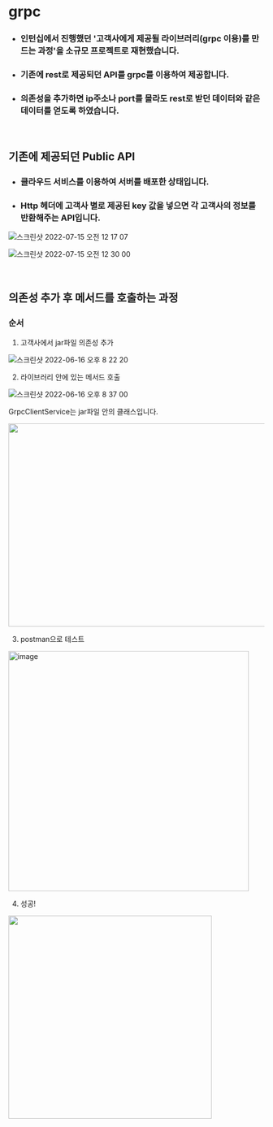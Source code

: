 # grpc

- ### 인턴십에서 진행했던 '고객사에게 제공될 라이브러리(grpc 이용)를 만드는 과정'을 소규모 프로젝트로 재현했습니다.

- ### 기존에 rest로 제공되던 API를 grpc를 이용하여 제공합니다.

- ### 의존성을 추가하면 ip주소나 port를 몰라도 rest로 받던 데이터와 같은 데이터를 얻도록 하였습니다.
&nbsp;
&nbsp;


## 기존에 제공되던 Public API

- ### 클라우드 서비스를 이용하여 서버를 배포한 상태입니다.
- ### Http 헤더에 고객사 별로 제공된 key 값을 넣으면 각 고객사의 정보를 반환해주는 API입니다.

![스크린샷 2022-07-15 오전 12 17 07](https://user-images.githubusercontent.com/71378447/179021173-573fe8b5-eadb-4f86-8f41-193d363ef825.png)

![스크린샷 2022-07-15 오전 12 30 00](https://user-images.githubusercontent.com/71378447/179021762-a4ac39c1-37d0-4d82-9406-dfc83c048634.png)


&nbsp;
&nbsp;



## 의존성 추가 후 메서드를 호출하는 과정
### 순서

1) 고객사에서 jar파일 의존성 추가

![스크린샷 2022-06-16 오후 8 22 20](https://user-images.githubusercontent.com/71378447/174062185-83fd3564-b97d-424d-9dd3-286ef4293996.png)


2) 라이브러리 안에 있는 메서드 호출
 
![스크린샷 2022-06-16 오후 8 37 00](https://user-images.githubusercontent.com/71378447/174062745-ffdc511d-7b92-477b-83c6-9aa5a1c9bbf7.png)


GrpcClientService는 jar파일 안의 클래스입니다.

<img src="https://user-images.githubusercontent.com/71378447/174062841-df22cf26-a1c9-434c-a7d2-596cba468e27.png" width = "600" height = "400" />


3) postman으로 테스트

<img width="473" alt="image" src="https://user-images.githubusercontent.com/71378447/174060423-43664aad-b941-4d67-90a0-770aff7ceb93.png">

4) 성공!

<img src="https://user-images.githubusercontent.com/71378447/174063495-ee9d8a2b-d8b2-4964-b220-f5f7aa0fc136.png" width = "400" height = "400" />

